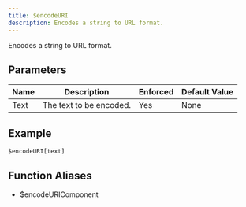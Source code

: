 ```yaml
---
title: $encodeURI
description: Encodes a string to URL format.
---
```


Encodes a string to URL format.
## Parameters
| Name |       Description       | Enforced | Default Value |
|------|-------------------------|----------|---------------|
| Text | The text to be encoded. | Yes      | None          |
## Example
```
$encodeURI[text]
```
## Function Aliases
- $encodeURIComponent